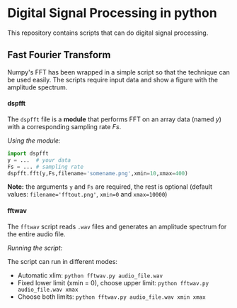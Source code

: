 # Digital Signal Processing in python
This repository contains scripts that can do digital signal processing.

## Fast Fourier Transform
Numpy's FFT has been wrapped in a simple script so that the technique can be used easily. The scripts require input data and show a figure with the amplitude spectrum.

#### dspfft
The `dspfft` file is a **module** that performs FFT on an array data (named *y*) with a corresponding sampling rate *Fs*.

*Using the module:*

```python
import dspfft
y = ...  # your data
Fs = ... # sampling rate
dspfft.fft(y,Fs,filename='somename.png',xmin=10,xmax=400)
```

**Note:** the arguments `y` and `Fs` are required, the rest is optional (default values: `filename='fftout.png'`, `xmin=0` and `xmax=10000`)


#### fftwav
The `fftwav` script reads `.wav` files and generates an amplitude spectrum for the entire audio file.

*Running the script:*

The script can run in different modes:
* Automatic xlim: `python fftwav.py audio_file.wav`
* Fixed lower limit (xmin = 0), choose upper limit: `python fftwav.py audio_file.wav xmax`
* Choose both limits: `python fftwav.py audio_file.wav xmin xmax`
